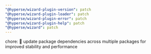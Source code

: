 ```yaml
---
"@hyperse/wizard-plugin-version": patch
"@hyperse/wizard-plugin-loader": patch
"@hyperse/wizard-plugin-error": patch
"@hyperse/wizard-plugin-help": patch
"@hyperse/wizard": patch
---
```


chore: 🔄 update package dependencies across multiple packages for improved stability and performance